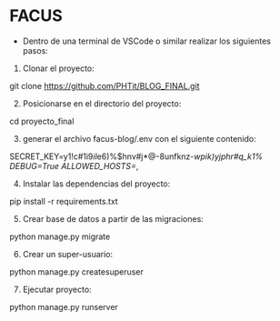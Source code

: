 # FACUS 

- Dentro de una terminal de VSCode o similar realizar los siguientes pasos:


1. Clonar el proyecto:

git clone https://github.com/PHTit/BLOG_FINAL.git

2. Posicionarse en el directorio del proyecto:

cd proyecto_final

3. generar el archivo facus-blog/.env con el siguiente contenido:

SECRET_KEY=y1!c#1i9*il*e6)%$hnv#j*@-8unfknz-*wpik)yjphr#q_k1%
DEBUG=True
ALLOWED_HOSTS=*,

4. Instalar las dependencias del proyecto:

pip install -r requirements.txt

5. Crear base de datos a partir de las migraciones:

python manage.py migrate

6. Crear un super-usuario:

python manage.py createsuperuser

7. Ejecutar proyecto:

python manage.py runserver